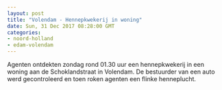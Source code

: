 ```yaml
---
layout: post
title: "Volendam - Hennepkwekerij in woning"
date: Sun, 31 Dec 2017 08:28:00 GMT
categories: 
- noord-holland 
- edam-volendam 
---
```


Agenten ontdekten zondag rond 01.30 uur een hennepkwekerij in een woning aan de Schoklandstraat in Volendam. De bestuurder van een auto werd gecontroleerd en toen roken agenten een flinke henneplucht.
